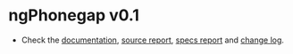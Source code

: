 ngPhonegap v0.1
====================

+ Check the <a href="http://shojib.github.io/ngPhonegap/">documentation</a>, <a href="http://shojib.github.io/ngPhonegap/reports/src">source report</a>, <a href="http://shojib.github.io/ngPhonegap/reports/specs/">specs report</a> and <a href="https://github.com/shojib/ngPhonegap/blob/master/CHANGELOG.md">change log</a>.
